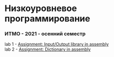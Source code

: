 # Низкоуровневое программирование
### ИТМО - 2021 - осенний семестр

lab 1 - [Assignment: Input/Output library in assembly](https://github.com/DamirJann/low_level_programming/tree/lab1)  
lab 2 - [Assignment: Dictionary in assembly](https://github.com/DamirJann/low_level_programming/tree/lab2)
